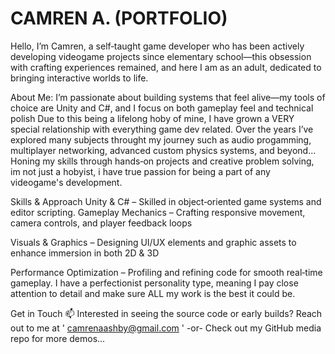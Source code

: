 # CAMREN A. (PORTFOLIO)
Hello, I’m Camren, a self‑taught game developer who has been actively developing videogame projects since elementary school—this obsession with crafting experiences remained, and here I am as an adult, dedicated to bringing interactive worlds to life. 


About Me:
I’m passionate about building systems that feel alive—my tools of choice are Unity and C#, and I focus on both gameplay feel and technical polish 
Due to this being a lifelong hoby of mine, I have grown a VERY special relationship with everything game dev related. Over the years I’ve explored many subjects throught my journey such as audio progamming,  multiplayer networking, advanced custom physics systems, and beyond... Honing my skills through hands‑on projects and creative problem solving, im not just a hobyist, i have true passion for being a part of any videogame's development.


Skills & Approach
Unity & C# – Skilled in object‑oriented game systems and editor scripting.
Gameplay Mechanics – Crafting responsive movement, camera controls, and player feedback loops 

Visuals & Graphics – Designing UI/UX elements and graphic assets to enhance immersion in both 2D & 3D

Performance Optimization – Profiling and refining code for smooth real‑time gameplay. I have a perfectionist personality type, meaning I pay close attention to detail and make sure ALL my work is the best it could be.


 Get in Touch 📫
Interested in seeing the source code or early builds? Reach out to me at ' camrenaashby@gmail.com ' -or- Check out my GitHub media repo for more demos...
